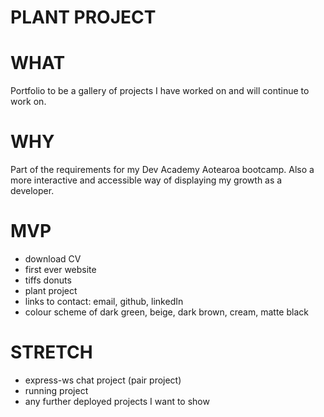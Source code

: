 # PLANT PROJECT

# WHAT
Portfolio to be a gallery of projects I have worked on and will continue to work on.

# WHY
Part of the requirements for my Dev Academy Aotearoa bootcamp. Also a more interactive and accessible way of displaying my growth as a developer. 

# MVP
- download CV
- first ever website
- tiffs donuts
- plant project
- links to contact: email, github, linkedIn
- colour scheme of dark green, beige, dark brown, cream, matte black

# STRETCH
- express-ws chat project (pair project)
- running project
- any further deployed projects I want to show


